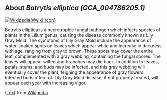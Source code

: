 
About *Botrytis elliptica (GCA\_004786205.1)* 
--------------------------------------------------------------

[![Wikipedia](/img/wikipedia_logo_v2_en.png){#wiki_icon}](http://en.wikipedia.org/wiki/Botrytis_elliptica)

Botrytis elliptica is a necrotrophic fungal pathogen which infects species of
plants in the Lilium genus, causing the disease commonly known as Lily Gray
Mold.  The symptoms of Lily Gray Mold include the appearance of water-soaked
spots on leaves which appear white and increase in darkness with age, ranging
from gray to brown.  These spots may cover the entire leaf, complemented with a
gray webbing, containing the fungal spores.  The leaves will appear wilted and
branches may die back. In addition to leaves, petals, stems, and buds may be
infected, and this gray webbing will eventually cover the plant, feigning the
appearance of gray flowers.  Infected buds often rot.  Lily Gray Mold disease,
if not properly treated, will appear each year with increasing vigor.

([Text](http://en.wikipedia.org/wiki/Botrytis_elliptica) from [Wikipedia](http://en.wikipedia.org/) 

